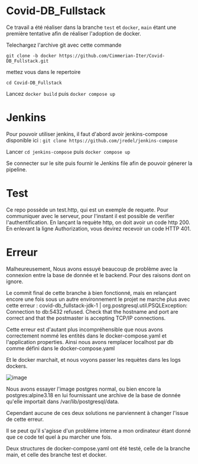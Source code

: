 # Covid-DB_Fullstack

Ce travail a été réaliser dans la branche ```test``` et ```docker```, ```main``` étant une première tentative afin de réaliser l'adoption de docker.

Telechargez l'archive git avec cette commande

```git clone -b docker https://github.com/Cimmerian-Iter/Covid-DB_Fullstack.git```

mettez vous dans le repertoire 

```cd Covid-DB_Fullstack```

Lancez ```docker build``` puis ```docker compose up```

# Jenkins
Pour pouvoir utiliser jenkins, il faut d'abord avoir jenkins-compose disponible ici : ```git clone https://github.com/jredel/jenkins-compose```

Lancer ```cd jenkins-compose``` puis ```docker compose up```

Se connecter sur le site puis fournir le Jenkins file afin de pouvoir génerer la pipeline.

# Test

Ce repo possède un test.http, qui est un exemple de requete. Pour communiquer avec le serveur, pour l'instant il est possible de verifier l'authentification. En lançant la requète http, on doit avoir un code http 200. En enlevant la ligne Authorization, vous devirez recevoir un code HTTP 401.

# Erreur
Malheureusement, Nous avons essuyé beaucoup de problème avec la connexion entre la base de donnée et le backend. Pour des raisons dont on ignore.

Le commit final de cette branche à bien fonctionné, mais en relançant encore une fois sous un autre environnement le projet ne marche plus avec cette erreur : covid-db_fullstack-jdk-1  | org.postgresql.util.PSQLException: Connection to db:5432 refused. Check that the hostname and port are correct and that the postmaster is accepting TCP/IP connections.

Cette erreur est d'autant plus incompréhensible que nous avons correctement nommé les entités dans le docker-compose.yaml et l'application properties. Ainsi nous avons remplacer localhost par db comme défini dans le docker-compose.yaml

Et le docker marchait, et nous voyons passer les requètes dans les logs dockers.

![image](https://github.com/Cimmerian-Iter/Covid-DB_Fullstack/assets/37327589/3443d7db-297e-4055-a798-e6cba5c092cd)




Nous avons essayer l'image postgres normal, ou bien encore la postgres:alpine3.18 en lui fournissant une archive de la base de donnée qu'elle importait dans /var/lib/postgresql/data.

Cependant aucune de ces deux solutions ne parviennent à changer l'issue de cette erreur.

Il se peut qu'il s'agisse d'un problème interne a mon ordinateur étant donné que ce code tel quel à pu marcher une fois.

Deux structures de docker-compose.yaml ont été testé, celle de la branche main, et celle des branche test et docker. 
